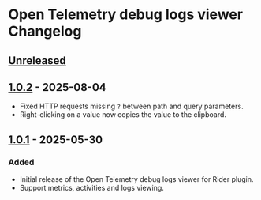 <!-- Keep a Changelog guide -> https://keepachangelog.com -->

# Open Telemetry debug logs viewer Changelog

## [Unreleased]

## [1.0.2] - 2025-08-04

- Fixed HTTP requests missing `?` between path and query parameters.
- Right-clicking on a value now copies the value to the clipboard.

## [1.0.1] - 2025-05-30

### Added

- Initial release of the Open Telemetry debug logs viewer for Rider plugin.
- Support metrics, activities and logs viewing.

[Unreleased]: https://github.com/jeremy-morren/open-telemetry-rider/compare/v1.0.2...HEAD
[1.0.2]: https://github.com/jeremy-morren/open-telemetry-rider/compare/v1.0.1...v1.0.2
[1.0.1]: https://github.com/jeremy-morren/open-telemetry-rider/commits/v1.0.1
